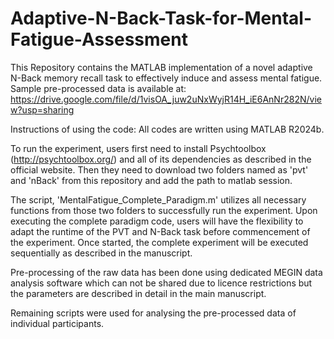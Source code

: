 # Adaptive-N-Back-Task-for-Mental-Fatigue-Assessment
This Repository contains the MATLAB implementation of a novel adaptive N-Back memory recall task to effectively induce and assess mental fatigue.
Sample pre-processed data is available at: https://drive.google.com/file/d/1visOA_juw2uNxWyjR14H_iE6AnNr282N/view?usp=sharing

Instructions of using the code:
All codes are written using MATLAB R2024b. 

To run the experiment, users first need to install Psychtoolbox (http://psychtoolbox.org/) and all of its dependencies as described in the official website. Then they need to download two folders named as 'pvt' and 'nBack' from this repository and add the path to matlab session.

The script, 'MentalFatigue_Complete_Paradigm.m' utilizes all necessary functions from those two folders to successfully run the experiment. Upon executing the complete paradigm code, users will have the flexibility to adapt the runtime of the PVT and N-Back task before commencement of the experiment. Once started, the complete experiment will be executed sequentially as described in the manuscript.

Pre-processing of the raw data has been done using dedicated MEGIN data analysis software which can not be shared due to licence restrictions but the parameters are described in detail in the main manuscript.

Remaining scripts were used for analysing the pre-processed data of individual participants.
